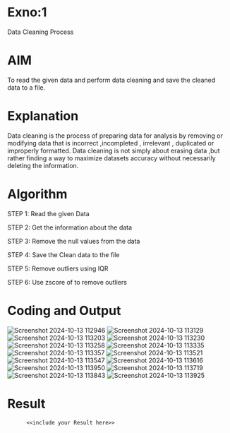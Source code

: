 # Exno:1
Data Cleaning Process

# AIM
To read the given data and perform data cleaning and save the cleaned data to a file.

# Explanation
Data cleaning is the process of preparing data for analysis by removing or modifying data that is incorrect ,incompleted , irrelevant , duplicated or improperly formatted. Data cleaning is not simply about erasing data ,but rather finding a way to maximize datasets accuracy without necessarily deleting the information.

# Algorithm
STEP 1: Read the given Data

STEP 2: Get the information about the data

STEP 3: Remove the null values from the data

STEP 4: Save the Clean data to the file

STEP 5: Remove outliers using IQR

STEP 6: Use zscore of to remove outliers

# Coding and Output
![Screenshot 2024-10-13 112946](https://github.com/user-attachments/assets/49d310b9-9f15-4e19-8f24-4ed2a2c2420c)
![Screenshot 2024-10-13 113129](https://github.com/user-attachments/assets/e9d4ec1b-79cc-40c5-90b6-c9fd7d413aee)
![Screenshot 2024-10-13 113203](https://github.com/user-attachments/assets/bd1b47e3-fb51-4ae1-8fbc-cd1576697afc)
![Screenshot 2024-10-13 113230](https://github.com/user-attachments/assets/fb8ad08c-6818-4e09-9b12-2eb4a98782d7)
![Screenshot 2024-10-13 113258](https://github.com/user-attachments/assets/8b70519c-7e40-43f9-837f-19c66f41c864)
![Screenshot 2024-10-13 113335](https://github.com/user-attachments/assets/dad4cca9-50fb-4f86-bee0-ee452cfe55b4)
![Screenshot 2024-10-13 113357](https://github.com/user-attachments/assets/ab412243-8f18-4c39-9ed0-9b449e4d6193)
![Screenshot 2024-10-13 113521](https://github.com/user-attachments/assets/43cebb5a-abe1-41c2-96dd-359e5ad1b75f)
![Screenshot 2024-10-13 113547](https://github.com/user-attachments/assets/a65b71e8-eb5b-47da-8a29-6dd75f76b994)
![Screenshot 2024-10-13 113616](https://github.com/user-attachments/assets/bc5b4c13-2dd0-4914-b61f-04ae5c46a264)
![Screenshot 2024-10-13 113950](https://github.com/user-attachments/assets/048df9cb-2289-41ff-b098-bc4d9c471fdf)
![Screenshot 2024-10-13 113719](https://github.com/user-attachments/assets/2310dd88-d7f2-414e-a761-95d6c6905643)
![Screenshot 2024-10-13 113843](https://github.com/user-attachments/assets/301964bd-2bcf-4cbd-bc25-85cc6dc59c79)
![Screenshot 2024-10-13 113925](https://github.com/user-attachments/assets/b5234d22-48b7-4b60-aa04-53d29547447f)     

# Result
          <<include your Result here>>
